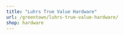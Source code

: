 ```yaml
---
title: "Luhrs True Value Hardware"
url: /greentown/luhrs-true-value-hardware/
shop: hardware
---
```

